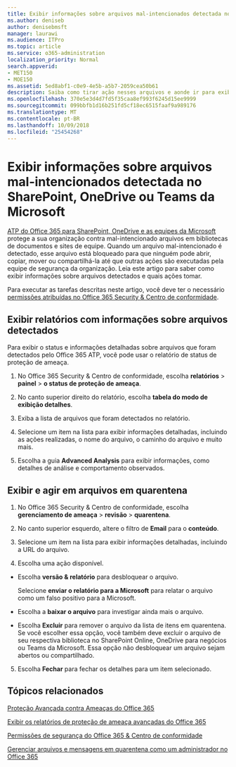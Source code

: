 ```yaml
---
title: Exibir informações sobre arquivos mal-intencionados detectada no SharePoint, OneDrive ou Teams da Microsoft
ms.author: deniseb
author: denisebmsft
manager: laurawi
ms.audience: ITPro
ms.topic: article
ms.service: o365-administration
localization_priority: Normal
search.appverid:
- MET150
- MOE150
ms.assetid: 5ed8abf1-c0e9-4e5b-a5b7-2059cea50b61
description: Saiba como tirar ação nesses arquivos e aonde ir para exibir informações sobre arquivos mal-intencionados detectada no SharePoint, OneDrive ou equipes.
ms.openlocfilehash: 370e5e3d4d7fd5f35caa8ef993f6245d15ee9999
ms.sourcegitcommit: 099bbfb1d16b251fd5cf18ec6515faaf9a989176
ms.translationtype: MT
ms.contentlocale: pt-BR
ms.lasthandoff: 10/09/2018
ms.locfileid: "25454268"
---
```

# <a name="view-information-about-malicious-files-detected-in-sharepoint-onedrive-or-microsoft-teams"></a>Exibir informações sobre arquivos mal-intencionados detectada no SharePoint, OneDrive ou Teams da Microsoft

[ATP do Office 365 para SharePoint, OneDrive e as equipes da Microsoft](atp-for-spo-odb-and-teams.md) protege a sua organização contra mal-intencionado arquivos em bibliotecas de documentos e sites de equipe. Quando um arquivo mal-intencionado é detectado, esse arquivo está bloqueado para que ninguém pode abrir, copiar, mover ou compartilhá-la até que outras ações são executadas pela equipe de segurança da organização. Leia este artigo para saber como exibir informações sobre arquivos detectados e quais ações tomar. 

Para executar as tarefas descritas neste artigo, você deve ter o necessário [permissões atribuídas no Office 365 Security &amp; Centro de conformidade](permissions-in-the-security-and-compliance-center.md). 
  
## <a name="view-reports-with-information-about-detected-files"></a>Exibir relatórios com informações sobre arquivos detectados

Para exibir o status e informações detalhadas sobre arquivos que foram detectados pelo Office 365 ATP, você pode usar o relatório de status de proteção de ameaça.
  
1. No Office 365 Security &amp; Centro de conformidade, escolha **relatórios** \> **painel** \> **o status de proteção de ameaça**.
    
2. No canto superior direito do relatório, escolha **tabela do modo de exibição detalhes**.
    
3. Exiba a lista de arquivos que foram detectados no relatório.
    
4. Selecione um item na lista para exibir informações detalhadas, incluindo as ações realizadas, o nome do arquivo, o caminho do arquivo e muito mais.
    
5. Escolha a guia **Advanced Analysis** para exibir informações, como detalhes de análise e comportamento observados. 
  
## <a name="view-and-take-action-on-files-in-quarantine"></a>Exibir e agir em arquivos em quarentena

1. No Office 365 Security &amp; Centro de conformidade, escolha **gerenciamento de ameaça** \> **revisão** \> **quarentena**.
    
2. No canto superior esquerdo, altere o filtro de **Email** para o **conteúdo**.
    
3. Selecione um item na lista para exibir informações detalhadas, incluindo a URL do arquivo.
    
4. Escolha uma ação disponível.
    
  - Escolha **versão &amp; relatório** para desbloquear o arquivo. 
    
    Selecione **enviar o relatório para a Microsoft** para relatar o arquivo como um falso positivo para a Microsoft. 
    
  - Escolha a **baixar o arquivo** para investigar ainda mais o arquivo. 
    
  - Escolha **Excluir** para remover o arquivo da lista de itens em quarentena. Se você escolher essa opção, você também deve excluir o arquivo de seu respectiva biblioteca no SharePoint Online, OneDrive para negócios ou Teams da Microsoft. Essa opção não desbloquear um arquivo sejam abertos ou compartilhado. 
    
5. Escolha **Fechar** para fechar os detalhes para um item selecionado. 
  
## <a name="related-topics"></a>Tópicos relacionados

[Proteção Avançada contra Ameaças do Office 365](office-365-atp.md) 
  
[Exibir os relatórios de proteção de ameaça avançadas do Office 365](view-reports-for-atp.md)
  
[Permissões de segurança do Office 365 &amp; Centro de conformidade](permissions-in-the-security-and-compliance-center.md)

[Gerenciar arquivos e mensagens em quarentena como um administrador no Office 365](manage-quarantined-messages-and-files.md)
  

